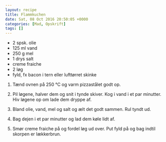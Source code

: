 ```yaml
---
layout: recipe
title: Flammkuchen
date: Sat, 08 Oct 2016 20:50:05 +0000
categories: [Mad, Opskrift]
tags: []
---
```



*  2 spsk. olie
*  125 ml vand
*  250 g mel
*  1 drys salt
*  creme fraiche
*  2 løg
*  fyld, fx bacon i tern eller lufttørret skinke


1. Tænd ovnen på 250 °C og varm pizzastålet godt op.

1. Pil løgene, halver dem og snit i tynde skiver. Kog i vand i et par minutter. Hiv løgene op om lade dem dryppe af.

1. Bland olie, vand, mel og salt og ælt det godt sammen. Rul tyndt ud.

1. Bag dejen i et par minutter og lad dem køle lidt af.

1. Smør creme fraiche på og fordel løg ud over. Put fyld på og bag indtil skorpen er lækkerbrun.
